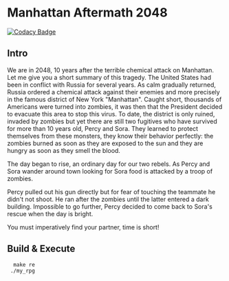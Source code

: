 # Manhattan Aftermath 2048
[![Codacy Badge](https://api.codacy.com/project/badge/Grade/5e03e198549740a9b889f212fbc99286)](https://app.codacy.com/manual/Fosowl/PROJECT-011?utm_source=github.com&utm_medium=referral&utm_content=Fosowl/PROJECT-011&utm_campaign=Badge_Grade_Dashboard)

## Intro

We are in 2048, 10 years after the terrible chemical attack on Manhattan. Let me give you a short summary of this tragedy.
The United States had been in conflict with Russia for several years. As calm gradually returned, Russia
ordered a chemical attack against their enemies and more precisely in the famous district of New York "Manhattan". Caught short,
thousands of Americans were turned into zombies, it was then that the President decided to evacuate this area to stop this
virus.
To date, the district is only ruined, invaded by zombies but yet there are still two fugitives who have survived for more than 10
years old, Percy and Sora. They learned to protect themselves from these monsters, they know their behavior perfectly: the zombies burned as soon as they are
exposed to the sun and they are hungry as soon as they smell the blood.


The day began to rise, an ordinary day for our two rebels. As Percy and Sora wander around town looking for
Sora food is attacked by a troop of zombies.

Percy pulled out his gun directly but for fear of touching the teammate he didn't
not shoot. He ran after the zombies until the latter entered a dark building. Impossible to go further, Percy decided
to come back to Sora's rescue when the day is bright.

You must imperatively find your partner, time is short!

## Build & Execute

```
  make re
 ./my_rpg
```



